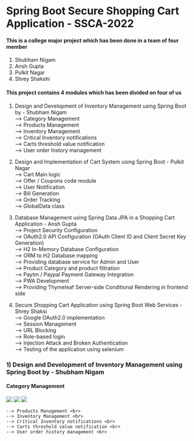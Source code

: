 # Spring Boot Secure Shopping Cart Application - SSCA-2022
#### This is a college major project which has been done in a team of four member
 1) Shubham Nigam 
 2) Ansh Gupta
 3) Pulkit Nagar
 4) Shrey Shakshi

#### This project contains 4 modules which has been divided on four of us
1) Design and Development of Inventory Management using Spring Boot by - Shubham Nigam <br>
    --> Category Management <br>
    --> Products Management <br>
    --> Inventory Management <br>
    --> Critical Inventory notifications <br>
    --> Carts threshold value notification <br>
    --> User order history management <br>
 
2) Design and Implementation of Cart System using Spring Boot - Pulkit Nagar <br>
    --> Cart Main logic <br>
    --> Offer / Coupons code module <br>
    --> User Notification <br>
    --> Bill Generation <br>
    --> Order Tracking <br>
    --> GlobalData class <br>

3) Database Management using Spring Data JPA in a Shopping Cart Application - Ansh Gupta<br>
    --> Project Security Configuration <br>
    --> OAuth2.0 API Configuration (OAuth Client ID and Client Secret Key Generation) <br>
    --> H2 In-Memory Database Configuration <br>
    --> ORM to H2 Database mapping <br>
    --> Providing database service for Admin and User <br>
    --> Product Category and product filtration <br>
    --> Paytm / Paypal Payment Gateway Integration <br>
    --> PWA Development <br>
    --> Providing Thymeleaf Server-side Conditional Rendering in frontend side <br>

4) Secure Shopping Cart Application using Spring Boot Web Services - Shrey Shaksi <br>
    --> Google OAuth2.0 implementation <br>
    --> Session Management <br>
    --> URL Blocking <br>
    --> Role-based login <br>
    --> Injection Attack and Broken Authentication <br>
    --> Testing of the application using selenium <br>


### 1) Design and Development of Inventory Management using Spring Boot by - Shubham Nigam <br>
#### Category Management <br>
<img src="https://user-images.githubusercontent.com/48306820/170815238-8a0b8e35-6dfb-4f39-95ba-50468454b611.png">
<img src="![image](https://user-images.githubusercontent.com/48306820/170815259-545d90fa-3b18-4a68-ab92-ee0f091ec49c.png)">
<img src="![image](https://user-images.githubusercontent.com/48306820/170815267-d1457c8f-e8ce-4fc8-a1ca-b923f264d4bc.png)">



    --> Products Management <br>
    --> Inventory Management <br>
    --> Critical Inventory notifications <br>
    --> Carts threshold value notification <br>
    --> User order history management <br>
